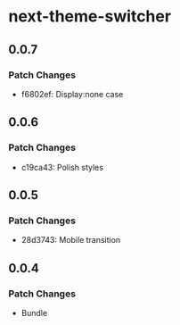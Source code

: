 # next-theme-switcher

## 0.0.7

### Patch Changes

- f6802ef: Display:none case

## 0.0.6

### Patch Changes

- c19ca43: Polish styles

## 0.0.5

### Patch Changes

- 28d3743: Mobile transition

## 0.0.4

### Patch Changes

- Bundle
